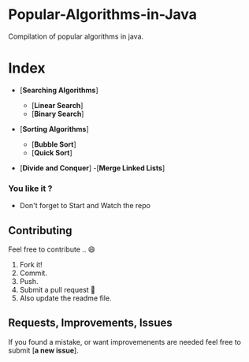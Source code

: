 # Popular-Algorithms-in-Java
Compilation of popular algorithms in java.

# Index
  - [**Searching Algorithms**]
    - [**Linear Search**]
    - [**Binary Search**]
    
  - [**Sorting Algorithms**]
    - [**Bubble Sort**]
    - [**Quick Sort**]
    
  - [**Divide and Conquer**]
    -[**Merge Linked Lists**]
### You like it ?
- Don't forget to Start and Watch the repo 

## Contributing
Feel free to contribute .. :smile:

1. Fork it!
2. Commit.
3. Push.
4. Submit a pull request :slightly_smiling_face:
5. Also update the readme file.

## Requests, Improvements, Issues

If you found a mistake, or want improvemenents are needed feel free to submit [**a new issue**].



